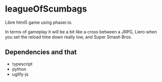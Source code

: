 # leagueOfScumbags
Libre html5 game using phaser.io.

In terms of gameplay it will be a bit like a cross between a JRPG, Liero when
you set the reload time down really low, and Super Smash Bros.


## Dependencies and that
 - typescript
 - python
 - uglify-js
